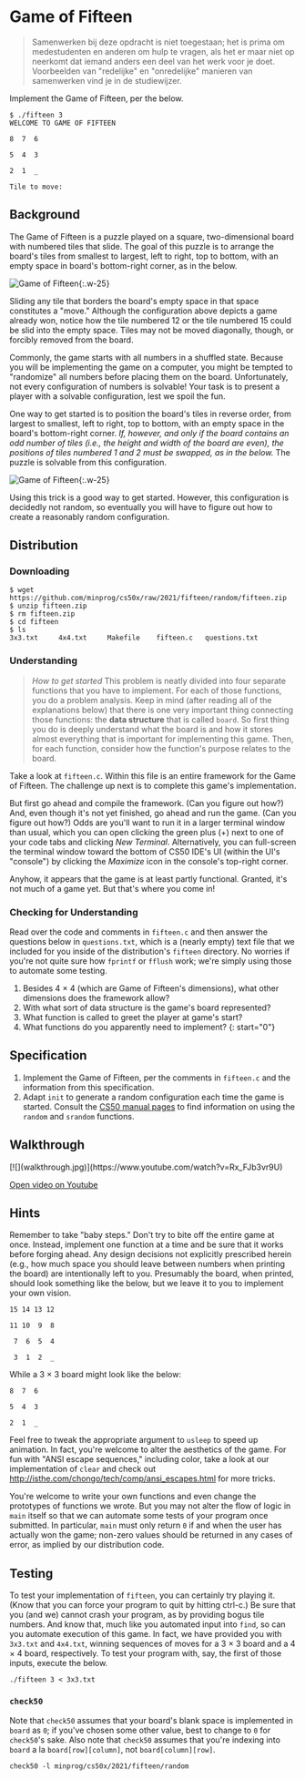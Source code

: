 # Game of Fifteen

> Samenwerken bij deze opdracht is niet toegestaan; het is prima om medestudenten en anderen om hulp te vragen, als het er maar niet op neerkomt dat iemand anders een deel van het werk voor je doet. Voorbeelden van "redelijke" en "onredelijke" manieren van samenwerken vind je in de studiewijzer.

Implement the Game of Fifteen, per the below.

    $ ./fifteen 3
    WELCOME TO GAME OF FIFTEEN

    8  7  6

    5  4  3

    2  1  _

    Tile to move:

## Background

The Game of Fifteen is a puzzle played on a square, two-dimensional board with numbered tiles that slide. The goal of this puzzle is to arrange the board's tiles from smallest to largest, left to right, top to bottom, with an empty space in board's bottom-right corner, as in the below.

![Game of Fifteen](330px-15-puzzle.svg.png){:.w-25}

Sliding any tile that borders the board's empty space in that space constitutes a "move."  Although the configuration above depicts a game already won, notice how the tile numbered 12 or the tile numbered 15 could be slid into the empty space. Tiles may not be moved diagonally, though, or forcibly removed from the board.

Commonly, the game starts with all numbers in a shuffled state. Because you will be implementing the game on a computer, you might be tempted to "randomize" all numbers before placing them on the board. Unfortunately, not every configuration of numbers is solvable! Your task is to present a player with a solvable configuration, lest we spoil the fun.

One way to get started is to position the board's tiles in reverse order, from largest to smallest, left to right, top to bottom, with an empty space in the board's bottom-right corner. *If, however, and only if the board contains an odd number of tiles (i.e., the height and width of the board are even), the positions of tiles numbered 1 and 2 must be swapped, as in the below.* The puzzle is solvable from this configuration.

![Game of Fifteen](adapted.png){:.w-25}

Using this trick is a good way to get started. However, this configuration is decidedly not random, so eventually you will have to figure out how to create a reasonably random configuration.

## Distribution

### Downloading

    $ wget https://github.com/minprog/cs50x/raw/2021/fifteen/random/fifteen.zip
    $ unzip fifteen.zip
    $ rm fifteen.zip
    $ cd fifteen
    $ ls
    3x3.txt     4x4.txt     Makefile    fifteen.c   questions.txt

### Understanding

> *How to get started* This problem is neatly divided into four separate functions that you have to implement. For each of those functions, you do a problem analysis. Keep in mind (after reading all of the explanations below) that there is one very important thing connecting those functions: the **data structure** that is called `board`. So first thing you do is deeply understand what the board is and how it stores almost everything that is important for implementing this game. Then, for each function, consider how the function's purpose relates to the board.

Take a look at `fifteen.c`. Within this file is an entire framework for the Game of Fifteen. The challenge up next is to complete this game's implementation.

But first go ahead and compile the framework. (Can you figure out how?) And, even though it's not yet finished, go ahead and run the game. (Can you figure out how?) Odds are you'll want to run it in a larger terminal window than usual, which you can open clicking the green plus (+) next to one of your code tabs and clicking *New Terminal*. Alternatively, you can full-screen the terminal window toward the bottom of CS50 IDE's UI (within the UI's "console") by clicking the *Maximize* icon in the console's top-right corner.

Anyhow, it appears that the game is at least partly functional. Granted, it's not much of a game yet. But that's where you come in!

### Checking for Understanding

Read over the code and comments in `fifteen.c` and then answer the questions below in `questions.txt`, which is a (nearly empty) text file that we included for you inside of the distribution's `fifteen` directory. No worries if you're not quite sure how `fprintf` or `fflush` work; we're simply using those to automate some testing.

1. Besides 4 × 4 (which are Game of Fifteen's dimensions), what other dimensions does the framework allow?
1. With what sort of data structure is the game's board represented?
1. What function is called to greet the player at game's start?
1. What functions do you apparently need to implement?
{: start="0"}

## Specification

1. Implement the Game of Fifteen, per the comments in `fifteen.c` and the information from this specification.
1. Adapt `init` to generate a random configuration each time the game is started. Consult the [CS50 manual pages](https://manual.cs50.io) to find information on using the `random` and `srandom` functions.

## Walkthrough

<div markdown="1" class="extend">
[![](walkthrough.jpg)](https://www.youtube.com/watch?v=Rx_FJb3vr9U)
</div>

[Open video on Youtube](https://www.youtube.com/watch?v=Rx_FJb3vr9U)

## Hints

Remember to take "baby steps." Don't try to bite off the entire game at once. Instead, implement one function at a time and be sure that it works before forging ahead. Any design decisions not explicitly prescribed herein (e.g., how much space you should leave between numbers when printing the board) are intentionally left to you. Presumably the board, when printed, should look something like the below, but we leave it to you to implement your own vision.

    15 14 13 12

    11 10  9  8

     7  6  5  4

     3  1  2  _

While a 3 × 3 board might look like the below:

    8  7  6

    5  4  3

    2  1  _

Feel free to tweak the appropriate argument to `usleep` to speed up animation. In fact, you're welcome to alter the aesthetics of the game. For fun with "ANSI escape sequences," including color, take a look at our implementation of `clear` and check out <http://isthe.com/chongo/tech/comp/ansi_escapes.html> for more tricks.

You're welcome to write your own functions and even change the prototypes of functions we wrote. But you may not alter the flow of logic in `main` itself so that we can automate some tests of your program once submitted. In particular, `main` must only return `0` if and when the user has actually won the game; non-zero values should be returned in any cases of error, as implied by our distribution code.

## Testing

To test your implementation of `fifteen`, you can certainly try playing it. (Know that you can force your program to quit by hitting ctrl-c.) Be sure that you (and we) cannot crash your program, as by providing bogus tile numbers. And know that, much like you automated input into `find`, so can you automate execution of this game. In fact, we have provided you with `3x3.txt` and `4x4.txt`, winning sequences of moves for a 3 × 3 board and a 4 × 4 board, respectively. To test your program with, say, the first of those inputs, execute the below.

    ./fifteen 3 < 3x3.txt

### `check50`

Note that `check50` assumes that your board's blank space is implemented in `board` as `0`; if you've chosen some other value, best to change to `0` for ``check50``'s sake. Also note that `check50` assumes that you're indexing into `board` a la `board[row][column]`, not `board[column][row]`.

    check50 -l minprog/cs50x/2021/fifteen/random
